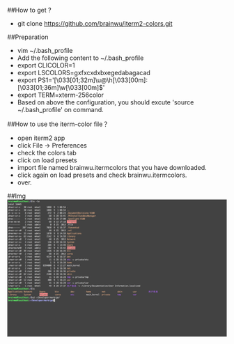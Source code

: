 ##How to get ?
* git clone https://github.com/brainwu/iterm2-colors.git

##Preparation
* vim ~/.bash_profile 
* Add the following content to ~/.bash_profile
* export CLICOLOR=1
* export LSCOLORS=gxfxcxdxbxegedabagacad
* export PS1='\[\033[01;32m\]\u@\h\[\033[00m\]:\[\033[01;36m\]\w\[\033[00m\]\$'
* export TERM=xterm-256color
* Based on above the configuration, you should excute 'source ~/.bash_profile' on command.

##How to use the iterm-color file？
* open iterm2 app
* click File -> Preferences 
* check the colors tab
* click on load presets
* import file named brainwu.itermcolors that you have downloaded.
* click again on load presets and check brainwu.itermcolors.
* over.

##Img
![brainwu](img/brainwu_img.png)

